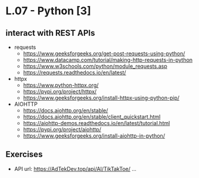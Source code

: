 
# L.07 - Python [3]

## interact with REST APIs
- requests
  - https://www.geeksforgeeks.org/get-post-requests-using-python/
  - https://www.datacamp.com/tutorial/making-http-requests-in-python
  - https://www.w3schools.com/python/module_requests.asp
  - https://requests.readthedocs.io/en/latest/
- httpx
  - https://www.python-httpx.org/
  - https://pypi.org/project/httpx/
  - https://www.geeksforgeeks.org/install-httpx-using-python-pip/
- AIOHTTP
  - https://docs.aiohttp.org/en/stable/
  - https://docs.aiohttp.org/en/stable/client_quickstart.html
  - https://aiohttp-demos.readthedocs.io/en/latest/tutorial.html
  - https://pypi.org/project/aiohttp/
  - https://www.geeksforgeeks.org/install-aiohttp-in-python/

## Exercises
- API url:  https://AdTekDev.top/api/AI/TikTakToe/  ...


